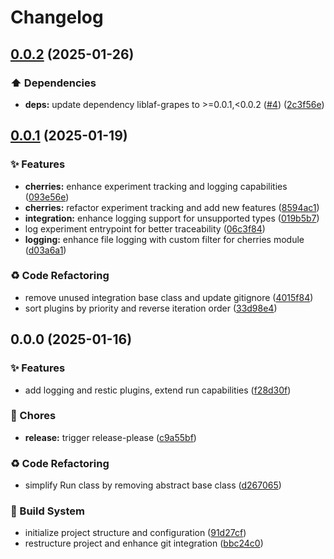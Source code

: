 # Changelog

## [0.0.2](https://github.com/liblaf/cherries/compare/v0.0.1...v0.0.2) (2025-01-26)


### ⬆️ Dependencies

* **deps:** update dependency liblaf-grapes to &gt;=0.0.1,&lt;0.0.2 ([#4](https://github.com/liblaf/cherries/issues/4)) ([2c3f56e](https://github.com/liblaf/cherries/commit/2c3f56eac1858effe88d0a09671df3ab39dc367c))

## [0.0.1](https://github.com/liblaf/cherries/compare/v0.0.0...v0.0.1) (2025-01-19)


### ✨ Features

* **cherries:** enhance experiment tracking and logging capabilities ([093e56e](https://github.com/liblaf/cherries/commit/093e56ec73b1d1c86a46bfe9893a09f0f51f4f39))
* **cherries:** refactor experiment tracking and add new features ([8594ac1](https://github.com/liblaf/cherries/commit/8594ac1ff3f782d4aba7072c9f92ad3091ea64b7))
* **integration:** enhance logging support for unsupported types ([019b5b7](https://github.com/liblaf/cherries/commit/019b5b7130f9a2612c3f58c4e89c3e4b954f724a))
* log experiment entrypoint for better traceability ([06c3f84](https://github.com/liblaf/cherries/commit/06c3f84bf4e675229ae73be2ad5978b2d9a282c1))
* **logging:** enhance file logging with custom filter for cherries module ([d03a6a1](https://github.com/liblaf/cherries/commit/d03a6a1b3bab3eeca929520dee33e6542a46766e))


### ♻ Code Refactoring

* remove unused integration base class and update gitignore ([4015f84](https://github.com/liblaf/cherries/commit/4015f846b0d7436280cc018cf60f46a46d5e3ec5))
* sort plugins by priority and reverse iteration order ([33d98e4](https://github.com/liblaf/cherries/commit/33d98e4f613adad1f756950e6cf26e0b0bf6787d))

## 0.0.0 (2025-01-16)


### ✨ Features

* add logging and restic plugins, extend run capabilities ([f28d30f](https://github.com/liblaf/cherries/commit/f28d30f990a9cbc876c16e98f8fdf5a2e7f54746))


### 🎫 Chores

* **release:** trigger release-please ([c9a55bf](https://github.com/liblaf/cherries/commit/c9a55bf870bce514a76288827d817d0f3777f65a))


### ♻ Code Refactoring

* simplify Run class by removing abstract base class ([d267065](https://github.com/liblaf/cherries/commit/d26706537fc81d4abd4be87d29511259774053ad))


### 👷 Build System

* initialize project structure and configuration ([91d27cf](https://github.com/liblaf/cherries/commit/91d27cf861b724b1cbaf923eceac7e0177edcadb))
* restructure project and enhance git integration ([bbc24c0](https://github.com/liblaf/cherries/commit/bbc24c019640371f110aaae98d3bf178c8f353f0))

